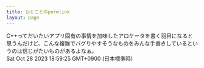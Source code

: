 ```yaml
---
title: ひとことのpermlink
layout: page
---
```

<div class="box" dt="1698487165499">
  C++ってだいたいアプリ固有の事情を加味したアロケータを書く羽目になると思うんだけど、こんな複雑でバグりやすそうなものをみんな手書きしているというのは信じがたいものがあるよなぁ。
  <div class="content is-small">Sat Oct 28 2023 18:59:25 GMT+0900 (日本標準時)</div>
</div>